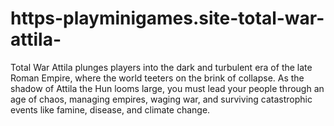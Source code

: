 # https-playminigames.site-total-war-attila-
Total War Attila plunges players into the dark and turbulent era of the late Roman Empire, where the world teeters on the brink of collapse. As the shadow of Attila the Hun looms large, you must lead your people through an age of chaos, managing empires, waging war, and surviving catastrophic events like famine, disease, and climate change.
